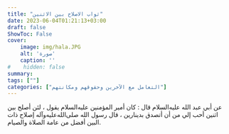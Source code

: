 ```yaml
---
title: "ثواب الاصلاح بين الاثنين"
date: 2023-06-04T01:21:13+03:00
draft: false
ShowToc: False
cover:
    image: img/hala.JPG
    alt: 'صورة'
    caption: ''
#    hidden: false
summary: 
tags: [""]
categories: ["التعامل مع الآخرين وحقوقهم ومكانتهم"]
---
```

عن أبي عبد الله عليه‌السلام قال : كان أمير المؤمنين عليه‌السلام يقول ، لئن
أصلح بين اثنين أحب إلي من أن أتصدق بدينارين ، قال رسول الله صلى‌الله‌عليه‌وآله
إصلاح ذات البين أفضل من عامة الصلاة والصيام.

